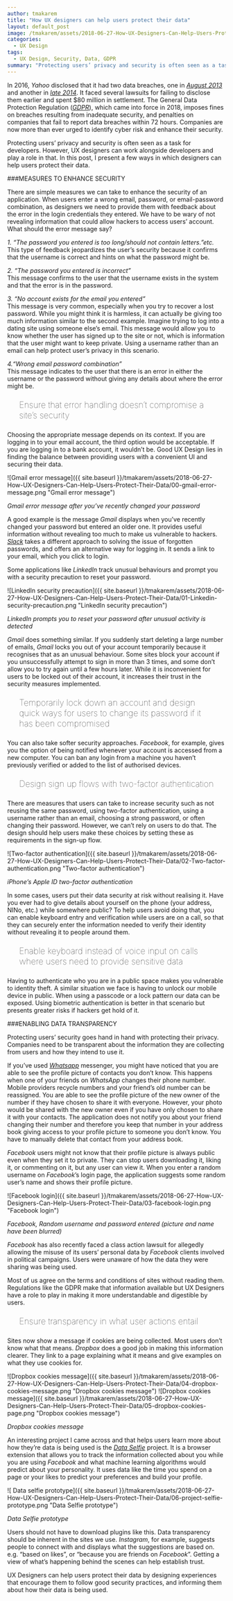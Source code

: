 ```yaml
---
author: tmakarem
title: "How UX designers can help users protect their data"
layout: default_post
image: /tmakarem/assets/2018-06-27-How-UX-Designers-Can-Help-Users-Protect-Their-Data/00-gmail-error-message.png
categories:
  - UX Design
tags:
  - UX Design, Security, Data, GDPR
summary: "Protecting users’ privacy and security is often seen as a task for developers. However, UX designers can work alongside developers and play a role in that. In this post, I present a few ways in which designers can help users protect their data. "
---
```


In 2016, *Yahoo* disclosed that it had two data breaches, one in  *[August 2013](https://uk.help.yahoo.com/kb/SLN28451.html?impressions=true)* and another in *[late 2014](https://help.yahoo.com/kb/september-sln28092.html)*. It faced several lawsuits for failing to disclose them earlier and spent $80 million in settlement. The General Data Protection Regulation (*[GDPR](http://www.eugdpr.org/)*), which came into force in 2018, imposes fines on breaches resulting from inadequate security, and penalties on companies that fail to report data breaches within 72 hours. Companies are now more than ever urged to identify cyber risk and enhance their security.

Protecting users’ privacy and security is often seen as a task for developers. However, UX designers can work alongside developers and play a role in that. In this post, I present a few ways in which designers can help users protect their data.

###MEASURES TO ENHANCE SECURITY

There are simple measures we can take to enhance the security of an application. When users enter a wrong email, password, or email-password combination, as designers we need to provide them with feedback about the error in the login credentials they entered. We have to be wary of not revealing information that could allow hackers to access users’ account. What should the error message say?


*1. “The password you entered is too long/should not contain letters.”etc.*
<br/>
This type of feedback jeopardizes the user’s security because it confirms that the username is correct and hints on what the password might be.


*2. “The password you entered is incorrect”*
<br/>
This message confirms to the user that the username exists in the system and that the error is in the password.


*3. “No account exists for the email you entered”*
<br/>
This message is very common, especially when you try to recover a lost password. While you might think it is harmless, it can actually be giving too much information similar to the second example. Imagine trying to log into a dating site using someone else’s email. This message would allow you to know whether the user has signed up to the site or not, which is information that the user might want to keep private. Using a username rather than an email can help protect user’s privacy in this scenario.


*4.“Wrong email password combination”*
<br/>
This message indicates to the user that there is an error in either the username or the password without giving any details about where the error might be.

<p style="font-size: 140%; font-weight: 100; margin: 1.2em 1.4em;"> Ensure that error handling doesn’t compromise a site’s security
</p>

Choosing the appropriate message depends on its context. If you are logging in to your email account, the third option would be acceptable. If you are logging in to a bank account, it wouldn’t be. Good UX Design lies in finding the balance between providing users with a convenient UI and securing their data.

![Gmail error message]({{ site.baseurl }}/tmakarem/assets/2018-06-27-How-UX-Designers-Can-Help-Users-Protect-Their-Data/00-gmail-error-message.png "Gmail error message")

*Gmail error message after you’ve recently changed your password*

A good example is the message *Gmail* displays when you’ve recently changed your password but entered an older one. It provides useful information without revealing too much to make us vulnerable to hackers. *[Slack](https://slack.com/)* takes a different approach to solving the issue of forgotten passwords, and offers an alternative way for logging in. It sends a link to your email, which you click to login.

Some applications like *LinkedIn* track unusual behaviours and prompt you with a security precaution to reset your password.

![LinkedIn security precaution]({{ site.baseurl }}/tmakarem/assets/2018-06-27-How-UX-Designers-Can-Help-Users-Protect-Their-Data/01-Linkedin-security-precaution.png "LinkedIn security precaution")

*LinkedIn prompts you to reset your password after unusual activity is detected*

*Gmail* does something similar. If you suddenly start deleting a large number of emails, *Gmail* locks you out of your account temporarily because it recognises that as an unusual behaviour. Some sites block your account if you unsuccessfully attempt to sign in more than 3 times, and some don’t allow you to try again until a few hours later. While it is inconvenient for users to be locked out of their account, it increases their trust in the security measures implemented.

<p style="font-size: 140%; font-weight: 100; margin: 1.2em 1.4em;">
Temporarily lock down an account and design quick ways for users to change its password if it has been compromised
</p>

You can also take softer security approaches. *Facebook*, for example, gives you the option of being notified whenever your account is accessed from a new computer. You can ban any login from a machine you haven’t previously verified or added to the list of authorised devices.

<p style="font-size: 140%; font-weight: 100; margin: 1.2em 1.4em;">
Design sign up flows with two-factor authentication
</p>

There are measures that users can take to increase security such as not reusing the same password, using two-factor authentication, using a username rather than an email, choosing a strong password, or often changing their password. However, we can’t rely on users to do that. The design should help users make these choices by setting these as requirements in the sign-up flow.

![Two-factor authentication]({{ site.baseurl }}/tmakarem/assets/2018-06-27-How-UX-Designers-Can-Help-Users-Protect-Their-Data/02-Two-factor-authentication.png "Two-factor authentication")

*iPhone’s Apple ID two-factor authentication*

In some cases, users put their data security at risk without realising it. Have you ever had to give details about yourself on the phone (your address, NINo, etc.) while somewhere public? To help users avoid doing that, you can enable keyboard entry and verification while users are on a call, so that they can securely enter the information needed to verify their identity without revealing it to people around them.

<p style="font-size: 140%; font-weight: 100; margin: 1.2em 1.4em;">
Enable keyboard instead of voice input on calls where users need to provide sensitive data
</p>

Having to authenticate who you are in a public space makes you vulnerable to identity theft. A similar situation we face is having to unlock our mobile device in public. When using a passcode or a lock pattern our data can be exposed. Using biometric authentication is better in that scenario but presents greater risks if hackers get hold of it.

###ENABLING DATA TRANSPARENCY

Protecting users’ security goes hand in hand with protecting their privacy. Companies need to be transparent about the information they are collecting from users and how they intend to use it.

If you’ve used *[Whatsapp](https://www.whatsapp.com/)* messenger, you might have noticed that you are able to see the profile picture of contacts you don’t know. This happens when one of your friends on *WhatsApp* changes their phone number. Mobile providers recycle numbers and your friend’s old number can be reassigned. You are able to see the profile picture of the new owner of the number if they have chosen to share it with everyone. However, your photo would be shared with the new owner even if you have only chosen to share it with your contacts. The application does not notify you about your friend changing their number and therefore you keep that number in your address book giving access to your profile picture to someone you don’t know. You have to manually delete that contact from your address book.

*Facebook* users might not know that their profile picture is always public even when they set it to private. They can stop users downloading it, liking it, or commenting on it, but any user can view it. When you enter a random username on *Facebook*’s login page, the application suggests some random user’s name and shows their profile picture.

![Facebook login]({{ site.baseurl }}/tmakarem/assets/2018-06-27-How-UX-Designers-Can-Help-Users-Protect-Their-Data/03-facebook-login.png "Facebook login")

*Facebook, Random username and password entered (picture and name have been blurred)*

*Facebook* has also recently faced a class action lawsuit for allegedly allowing the misuse of its users’ personal data by *Facebook* clients involved in political campaigns. Users were unaware of how the data they were sharing was being used.

Most of us agree on the terms and conditions of sites without reading them. Regulations like the GDPR make that information available but UX Designers have a role to play in making it more understandable and digestible by users.

<p style="font-size: 140%; font-weight: 100; margin: 1.2em 1.4em;">
Ensure transparency in what user actions entail
</p>

Sites now show a message if cookies are being collected. Most users don’t know what that means. *Dropbox* does a good job in making this information clearer. They link to a page explaining what it means and give examples on what they use cookies for.

![Dropbox cookies message]({{ site.baseurl }}/tmakarem/assets/2018-06-27-How-UX-Designers-Can-Help-Users-Protect-Their-Data/04-dropbox-cookies-message.png "Dropbox cookies message")
![Dropbox cookies message]({{ site.baseurl }}/tmakarem/assets/2018-06-27-How-UX-Designers-Can-Help-Users-Protect-Their-Data/05-dropbox-cookies-page.png "Dropbox cookies message")

*Dropbox cookies message*

An interesting project I came across and that helps users learn more about how they’re data is being used is the *[Data Selfie](https://dataselfie.it/#/about)* project. It is a browser extension that allows you to track the information collected about you while you are using *Facebook* and what machine learning algorithms would predict about your personality. It uses data like the time you spend on a page or your likes to predict your preferences and build your profile.

![ Data selfie prototype]({{ site.baseurl }}/tmakarem/assets/2018-06-27-How-UX-Designers-Can-Help-Users-Protect-Their-Data/06-project-selfie-prototype.png "Data Selfie prototype")

*Data Selfie prototype*

Users should not have to download plugins like this. Data transparency should be inherent in the sites we use. *Instagram*, for example, suggests people to connect with and displays what the suggestions are based on. e.g. “based on likes”, or “because you are friends on *Facebook*”. Getting a view of what’s happening behind the scenes can help establish trust.

UX Designers can help users protect their data by designing experiences that encourage them to follow good security practices, and informing them about how their data is being used.
